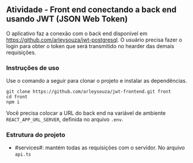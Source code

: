 ## Atividade - Front end conectando a back end usando JWT (JSON Web Token)

O aplicativo faz a conexão com o back end disponível em https://github.com/arleysouza/jwt-postgresql. O usuário precisa fazer o login para obter o token que será transmitido no hearder das demais requisições. 

### Instruções de uso
Use o comando a seguir para clonar o projeto e instalar as dependências.
```
git clone https://github.com/arleysouza/jwt-frontend.git front
cd front
npm i
```
Você precisa colocar a URL do back end na variável de ambiente `REACT_APP_URL_SERVER`, definida no arquivo `.env`.

### Estrutura do projeto

- #services#: mantém todas as requisições com o servidor. No arquivo `api.ts`
